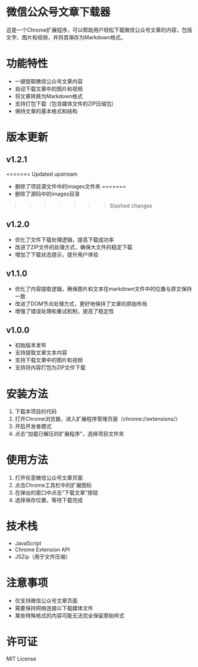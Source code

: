 # 微信公众号文章下载器

这是一个Chrome扩展程序，可以帮助用户轻松下载微信公众号文章的内容，包括文字、图片和视频，并将其保存为Markdown格式。

# 功能特性

- 一键提取微信公众号文章内容
- 自动下载文章中的图片和视频
- 将文章转换为Markdown格式
- 支持打包下载（包含媒体文件的ZIP压缩包）
- 保持文章的基本格式和结构

# 版本更新

## v1.2.1
<<<<<<< Updated upstream
- 删除了项目源文件中的images文件夹
=======
- 删除了源码中的images目录
>>>>>>> Stashed changes

## v1.2.0
- 优化了文件下载处理逻辑，提高下载成功率
- 改进了ZIP文件的处理方式，确保大文件的稳定下载
- 增加了下载状态提示，提升用户体验

## v1.1.0
- 优化了内容提取逻辑，确保图片和文本在markdown文件中的位置与原文保持一致
- 改进了DOM节点处理方式，更好地保持了文章的原始布局
- 增强了错误处理和重试机制，提高了稳定性

## v1.0.0
- 初始版本发布
- 支持提取文章文本内容
- 支持下载文章中的图片和视频
- 支持将内容打包为ZIP文件下载

# 安装方法

1. 下载本项目的代码
2. 打开Chrome浏览器，进入扩展程序管理页面（chrome://extensions/）
3. 开启开发者模式
4. 点击"加载已解压的扩展程序"，选择项目文件夹

# 使用方法

1. 打开任意微信公众号文章页面
2. 点击Chrome工具栏中的扩展图标
3. 在弹出的窗口中点击"下载文章"按钮
4. 选择保存位置，等待下载完成

# 技术栈

- JavaScript
- Chrome Extension API
- JSZip（用于文件压缩）

# 注意事项

- 仅支持微信公众号文章页面
- 需要保持网络连接以下载媒体文件
- 某些特殊格式的内容可能无法完全保留原始样式

# 许可证

MIT License
